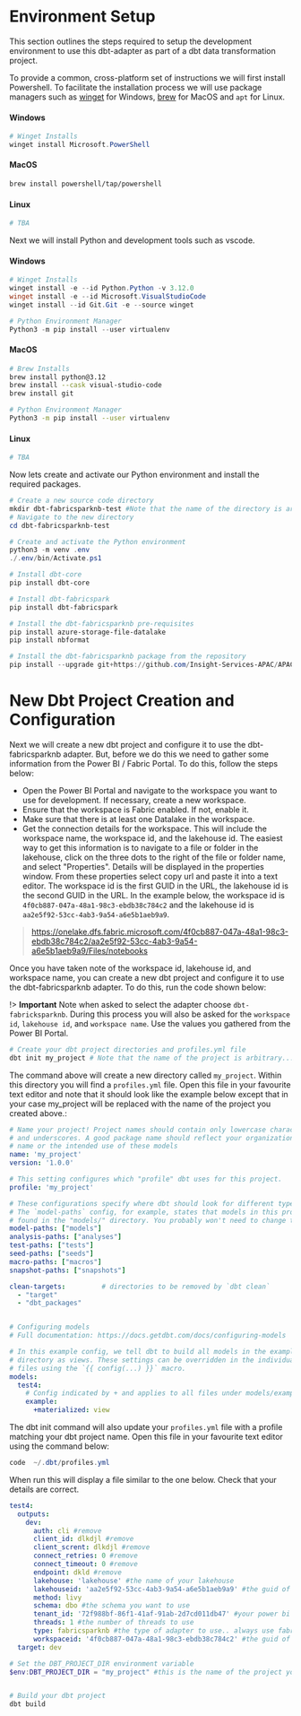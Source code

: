 # Environment Setup
This section outlines the steps required to setup the development environment to use this dbt-adapter as part of a dbt data transformation project.

To provide a common, cross-platform set of instructions we will first install Powershell. To facilitate the installation process we will use package managers such as [winget](https://learn.microsoft.com/en-us/windows/package-manager/winget/) for Windows, [brew](https://brew.sh/) for MacOS and `apt` for Linux.

<!-- tabs:start -->

#### **Windows**

```powershell
# Winget Installs 
winget install Microsoft.PowerShell
```

#### **MacOS**

```bash
brew install powershell/tap/powershell
```

#### **Linux**
```bash
# TBA
```

<!-- tabs:end -->

Next we will install Python and development tools such as vscode.
<!-- tabs:start -->

#### **Windows**

```powershell
# Winget Installs 
winget install -e --id Python.Python -v 3.12.0
winget install -e --id Microsoft.VisualStudioCode
winget install --id Git.Git -e --source winget

# Python Environment Manager
Python3 -m pip install --user virtualenv

```

#### **MacOS**

```bash
# Brew Installs
brew install python@3.12
brew install --cask visual-studio-code
brew install git

# Python Environment Manager
Python3 -m pip install --user virtualenv

```

#### **Linux**
```bash
# TBA
```

<!-- tabs:end -->

Now lets create and activate our Python environment and install the required packages.

```powershell
# Create a new source code directory
mkdir dbt-fabricsparknb-test #Note that the name of the directory is arbitrary... call it whatever you like
# Navigate to the new directory
cd dbt-fabricsparknb-test

# Create and activate the Python environment
python3 -m venv .env
./.env/bin/Activate.ps1   

# Install dbt-core 
pip install dbt-core

# Install dbt-fabricspark
pip install dbt-fabricspark

# Install the dbt-fabricsparknb pre-requisites 
pip install azure-storage-file-datalake
pip install nbformat

# Install the dbt-fabricsparknb package from the repository
pip install --upgrade git+https://github.com/Insight-Services-APAC/APAC-Capability-DAI-DbtFabricSparkNb

```

# New Dbt Project Creation and Configuration

Next we will create a new dbt project and configure it to use the dbt-fabricsparknb adapter. But, before we do this we need to gather some information from the Power BI / Fabric Portal. To do this, follow the steps below:

- Open the Power BI Portal and navigate to the workspace you want to use for development. If necessary, create a new workspace.
- Ensure that the workspace is Fabric enabled. If not, enable it.
- Make sure that there is at least one Datalake in the workspace.
- Get the connection details for the workspace. This will include the workspace name, the workspace id, and the lakehouse id. The easiest way to get this information is to navigate to a file or folder in the lakehouse, click on the three dots to the right of the file or folder name, and select "Properties". Details will be displayed in the properties window. From these properties select copy url and paste it into a text editor. The workspace id is the first GUID in the URL, the lakehouse id is the second GUID in the URL. In the example below, the workspace id is `4f0cb887-047a-48a1-98c3-ebdb38c784c2` and the lakehouse id is `aa2e5f92-53cc-4ab3-9a54-a6e5b1aeb9a9`.

> https://onelake.dfs.fabric.microsoft.com/4f0cb887-047a-48a1-98c3-ebdb38c784c2/aa2e5f92-53cc-4ab3-9a54-a6e5b1aeb9a9/Files/notebooks

Once you have taken note of the workspace id, lakehouse id, and workspace name, you can create a new dbt project and configure it to use the dbt-fabricsparknb adapter. To do this, run the code shown below:

!> **Important** Note when asked to select the adapter choose `dbt-fabricksparknb`. During this process you will also be asked for the `workspace id`, `lakehouse id`, and `workspace name`. Use the values you gathered from the Power BI Portal. 


```powershell
# Create your dbt project directories and profiles.yml file
dbt init my_project # Note that the name of the project is arbitrary... call it whatever you like
```

The command above will create a new directory called `my_project`. Within this directory you will find a `profiles.yml` file. Open this file in your favourite text editor and note that it should look like the example below except that in your case my_project will be replaced with the name of the project you created above.:

```yaml
# Name your project! Project names should contain only lowercase characters
# and underscores. A good package name should reflect your organization's
# name or the intended use of these models
name: 'my_project'
version: '1.0.0'

# This setting configures which "profile" dbt uses for this project.
profile: 'my_project'

# These configurations specify where dbt should look for different types of files.
# The `model-paths` config, for example, states that models in this project can be
# found in the "models/" directory. You probably won't need to change these!
model-paths: ["models"]
analysis-paths: ["analyses"]
test-paths: ["tests"]
seed-paths: ["seeds"]
macro-paths: ["macros"]
snapshot-paths: ["snapshots"]

clean-targets:         # directories to be removed by `dbt clean`
  - "target"
  - "dbt_packages"


# Configuring models
# Full documentation: https://docs.getdbt.com/docs/configuring-models

# In this example config, we tell dbt to build all models in the example/
# directory as views. These settings can be overridden in the individual model
# files using the `{{ config(...) }}` macro.
models:
  test4:
    # Config indicated by + and applies to all files under models/example/
    example:
      +materialized: view

```

The dbt init command will also update your `profiles.yml` file with a profile matching your dbt project name. Open this file in your favourite text editor using the command below:

```powershell
code  ~/.dbt/profiles.yml
```
When run this will display a file similar to the one below. Check that your details are correct. 

```yaml
test4:
  outputs:
    dev:
      auth: cli #remove
      client_id: dlkdjl #remove
      client_scrent: dlkdjl #remove
      connect_retries: 0 #remove
      connect_timeout: 0 #remove
      endpoint: dkld #remove
      lakehouse: 'lakehouse' #the name of your lakehouse
      lakehouseid: 'aa2e5f92-53cc-4ab3-9a54-a6e5b1aeb9a9' #the guid of your lakehouse
      method: livy
      schema: dbo #the schema you want to use
      tenant_id: '72f988bf-86f1-41af-91ab-2d7cd011db47' #your power bi tenant id
      threads: 1 #the number of threads to use
      type: fabricsparknb #the type of adapter to use.. always use fabricsparknb
      workspaceid: '4f0cb887-047a-48a1-98c3-ebdb38c784c2' #the guid of your workspace
  target: dev
```


```powershell
# Set the DBT_PROJECT_DIR environment variable
$env:DBT_PROJECT_DIR = "my_project" #this is the name of the project you created above


# Build your dbt project 
dbt build

```
